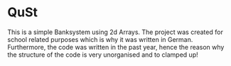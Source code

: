 # QuSt
This is a simple Banksystem using 2d Arrays. The project was created for school related purposes which is why it was written in German.
Furthermore, the code was written in the past year, hence the reason why the structure of the code is very unorganised and to clamped up!  
